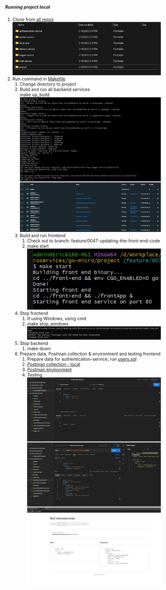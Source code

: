 ##### Running project local

1. Clone from [all repos](all_repos.md)
   <br>![clone_repo](../images/clone_repo.jpg)
2. Run command in [Makefile](../../Makefile)
   1. Change directory to project
   2. Build and run all backend services
   <br>make up_build
   <br>![make up_build](../images/make_up_build.jpg)
   <br>![docker_list_containers_local](../images/docker_list_containers_local.jpg)
   3. Build and run frontend
      1. Check out to branch: feature/0047-updating-the-front-end-code 
      2. make start
      <br>![make_start](../images/make_start.jpg)
   4. Stop frontend
      1. If using Windows, using cmd
      2. make stop_windows
         <br>![make_stop_windows](../images/make_stop_windows.jpg)
   5. Stop backend
      1. make down
   6. Prepare data, Postman collection & environment and testing frontend
      1. Prepare data for authentication-service, run [users.sql](../sql/users.sql)
      2. [Postman collection - local](../postman/go-microservices-local.postman_collection.json)
      3. [Postman environment](../postman/go-microservices.postman_environment.json)
      4. Testing
      <br> ![postman_local_grpc](../images/postman_local_grpc.jpg)
      <br> ![postman_local](../images/postman_local.jpg)
      <br> ![testing_frontend](../images/testing_frontend.jpg)